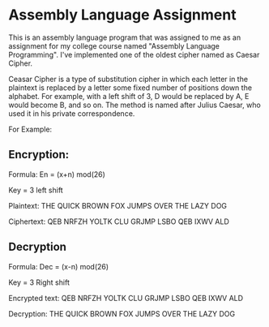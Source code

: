 # Assembly Language Assignment

This is an assembly language program that was assigned to me as an assignment for my college course named "Assembly Language Programming". I've implemented one of the oldest cipher named as Caesar Cipher.

Ceasar Cipher is a type of substitution cipher in which each letter in the plaintext is replaced by a letter some fixed number of positions down the alphabet. For example, with a left shift of 3, D would be replaced by A, E would become B, and so on. The method is named after Julius Caesar, who used it in his private correspondence.

For Example:

## Encryption:

Formula: En = (x+n) mod(26)

Key = 3 left shift

Plaintext:  THE QUICK BROWN FOX JUMPS OVER THE LAZY DOG

Ciphertext: QEB NRFZH YOLTK CLU GRJMP LSBO QEB IXWV ALD

## Decryption

Formula: Dec = (x-n) mod(26)

Key = 3 Right shift

Encrypted text: QEB NRFZH YOLTK CLU GRJMP LSBO QEB IXWV ALD

Decryption:  THE QUICK BROWN FOX JUMPS OVER THE LAZY DOG


